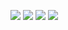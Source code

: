 <img src = "https://img.shields.io/github/followers/jadeidol1?style=social"> <img src = "https://img.shields.io/badge/JavaScript-F7DF1E?style=flat-square&logo=JavaScript&logoColor=white"/> <img src = "https://img.shields.io/badge/React-61DAFB?style=flat-square&logo=React&logoColor=white"/> <img src = "https://img.shields.io/badge/Visual Studio Code-007ACC?style=flat-square&logo=Visual Studio Code&logoColor=white"/>
<!--
**jadeidol1/jadeidol1** is a ✨ _special_ ✨ repository because its `README.md` (this file) appears on your GitHub profile.

Here are some ideas to get you started:

- 🔭 I’m currently working on ...
- 🌱 I’m currently learning ...
- 👯 I’m looking to collaborate on ...
- 🤔 I’m looking for help with ...
- 💬 Ask me about ...
- 📫 How to reach me: ...
- 😄 Pronouns: ...
- ⚡ Fun fact: ...
-->
